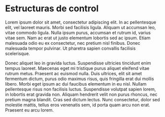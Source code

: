 # Estructuras de control

Lorem ipsum dolor sit amet, consectetur adipiscing elit. In ac pellentesque elit, vel laoreet mauris. Morbi sed facilisis ligula. Aliquam ut accumsan leo, vitae commodo ligula. Nulla ipsum purus, accumsan et rutrum id, varius vitae sem. Nam ac erat ut justo elementum lobortis sed ac ipsum. Etiam malesuada odio eu ex consectetur, nec pretium nisl finibus. Donec malesuada tempor pulvinar. Ut pharetra sapien convallis facilisis scelerisque.

Donec aliquet leo in gravida luctus. Suspendisse ultricies tincidunt enim tempus laoreet. Maecenas eget mi tristique purus aliquet eleifend vitae rutrum metus. Praesent ac euismod nulla. Duis ultrices, elit sit amet fermentum dictum, purus odio maximus risus, quis fringilla erat dui mollis libero. Morbi eget ipsum ac dui faucibus elementum in eu nisl. Nullam pellentesque risus non facilisis luctus. Suspendisse volutpat sapien lorem, in lobortis erat gravida non. Aliquam hendrerit velit non purus rhoncus, nec pretium magna blandit. Cras sed dictum lectus. Nunc consectetur, dolor sed molestie mattis, tellus eros venenatis sem, id porta quam arcu non erat. Praesent eu arcu lorem. 